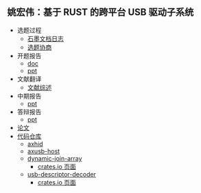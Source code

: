 ## 姚宏伟：基于 RUST 的跨平台 USB 驱动子系统

- 选题过程
  - [石墨文档日志](https://shimo.im/docs/XKq42e6mVbIwr8AN)
  - [选题协商](https://shimo.im/docs/m4kMMQjy7BHdEwkD)
- 开题报告
  - [doc](https://github.com/dbydd/UUSBDriver/blob/main/article/2311729%E5%A7%9A%E5%AE%8F%E4%BC%9F%E5%BC%80%E9%A2%98%E6%8A%A5%E5%91%8A240918.docx)
  - [ppt](https://github.com/dbydd/UUSBDriver/blob/main/documents/%E5%BC%80%E9%A2%98%E7%AD%94%E8%BE%A9.pptx)
- 文献翻译
  - [文献综述](https://github.com/dbydd/UUSBDriver/blob/main/article/2311729%E5%A7%9A%E5%AE%8F%E4%BC%9F%E6%96%87%E7%8C%AE%E7%BB%BC%E8%BF%B0.docx)
- 中期报告
  - [ppt](https://github.com/dbydd/UUSBDriver/blob/main/documents/%E4%B8%AD%E6%9C%9F%E7%AD%94%E8%BE%A9.pptx)
- 答辩报告
  - [ppt](https://github.com/dbydd/UUSBDriver/blob/main/documents/%E6%9C%80%E7%BB%88%E7%AD%94%E8%BE%A9.pptx)
- [论文](https://github.com/dbydd/UUSBDriver/blob/main/article/2311729%E5%A7%9A%E5%AE%8F%E4%BC%9F%E5%9F%BA%E4%BA%8ERust%E7%9A%84%E8%B7%A8%E5%B9%B3%E5%8F%B0USB%E9%A9%B1%E5%8A%A8%E5%AD%90%E7%B3%BB%E7%BB%9F%E7%9A%84%E8%AE%BE%E8%AE%A1%E4%B8%8E%E5%AE%9E%E7%8E%B0-%E4%BC%98%E6%AF%95%E5%9B%9B%E7%A8%BF.docx)
- [代码仓库](https://github.com/dbydd/UUSBDriver)
  - [axhid](https://github.com/arceos-usb/axhid)
  - [axusb-host](https://github.com/arceos-usb/axusb_host)
  - [dynamic-join-array](https://github.com/dbydd/dynamic_join_array)
    - [crates.io 页面](https://crates.io/crates/dynamic_join_array)
  - [usb-descriptor-decoder](https://github.com/arceos-usb/usb-descriptor-decoder-rs)
    - [crates.io 页面](https://crates.io/crates/usb-descriptor-decoder)
